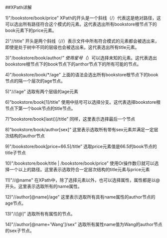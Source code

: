 ##XPath详解

1)"/bookstore/book/price”
XPath的开头是一个斜线（/）代表这是绝对路径，这可以选出所有路径符合这个模式的元素。这代表选出所有bookstore根节点下的book元素下的price元素。

2)"//title”
开头是两个斜线（//）表示文件中所有符合模式的元素都会被选出来，即使是处于树中不同的层级也会被选出来。这代表选出所有title元素。

3)"/bookstore/book/author/*”
使用星号（*）可以选择未知的元素。这代表选出bookstore根节点下的book节点下的anthor节点下的所有可能的节点。

4)"/bookstore/book/*/age”
上面的语法会选出所有bookstore根节点下的book节点的隔一个层次的age节点。

5)"/*/*/age”
选取有两个层级的age元素

6)"bookstore/book[1]/title”
使用中括号可以选择分支。这代表选择bookstore根节点下第一个book节点的title节点。

7)"bookstore/book[last()]/title”
同样，这里表示选择最后一个节点

8)"bookstore/book/author[sex]”
这里表示选取所有带有sex元素并满足一定层次结构的author节点

9)"/bookstore/book[price=66.5]/title”
选取price元素值是66.5的book节点的title子节点

10)"/bookstore/book/title | /bookstore/book/price”
使用Or操作数(|)就可以选择一个以上的路径。这里表示选取符合一定层次结构的title元素与price元素

11)"//@name"
在XPath中，除了选择元素以外，也可以选择属性，属性都是以@开头。这里表示选取所有的name属性。

12)"//author[@name]/age”
这里表示选取所有具有name属性的author节点的age节点。

13)"//*[@*]”
选取所有有属性的节点。

14)"//author[@name='Wang']/sex”
选取所有属性name值为Wang的author节点的sex子节点。